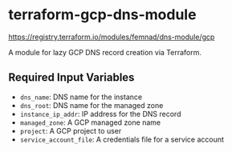 # terraform-gcp-dns-module

https://registry.terraform.io/modules/femnad/dns-module/gcp

A module for lazy GCP DNS record creation via Terraform.

## Required Input Variables

* `dns_name`: DNS name for the instance
* `dns_root`: DNS name for the managed zone
* `instance_ip_addr`: IP address for the DNS record
* `managed_zone`: A GCP managed zone name
* `project`: A GCP project to user
* `service_account_file`: A credentials file for a service account 

